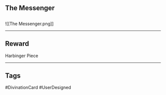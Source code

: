 ## The Messenger

## 
![[The Messenger.png]]

---
## Reward
Harbinger Piece

---
## Tags
#DivinationCard
#UserDesigned